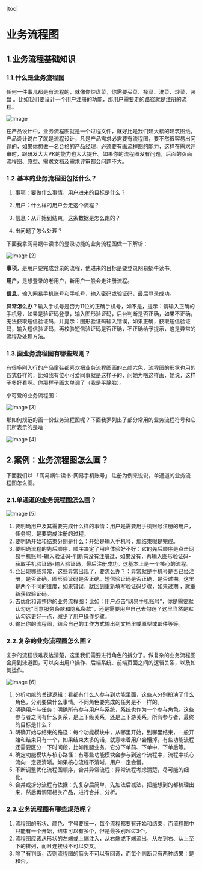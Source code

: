 [toc]



# 业务流程图

## 1.业务流程基础知识
### 1.1.什么是业务流程图
任何一件事儿都是有流程的，就像你炒盘菜，你需要买菜、择菜、洗菜、炒菜、装盘 。比如我们要设计一个用户注册的功能，那用户需要走的路径就是注册的流程。

![Image](https://homan-blog.oss-cn-beijing.aliyuncs.com/study-demo/project-design/20210505215302.png)

在产品设计中，业务流程图就是一个过程文件，就好比是我们建大楼的建筑图纸，产品设计说白了就是流程设计，凡是产品需求必需要有流程图，要不然很容易出问题的，如果你想做一名合格的产品经理，必须要有画流程图的能力，这样在需求评审时，跟研发大大PK的能力也大大提升。如果你的流程图没有问题，后面的页面流程图、原型、需求文档及需求评审都会问题不大。

### 1.2.基本的业务流程图包括什么？
1. 事项：要做什么事情，用户进来的目标是什么？

2. 用户：什么样的用户会走这个流程？

3. 信息：从开始到结束，这条数据是怎么跑的？

4. 出问题了怎么处理？

  下面我拿网易蜗牛读书的登录功能的业务流程图做一下解析：

  ![Image [2]](https://homan-blog.oss-cn-beijing.aliyuncs.com/study-demo/project-design/20210505215315.png)

  **事项**，是用户要完成登录的流程，他进来的目标是要登录网易蜗牛读书。

  **用户**，是想登录的老用户，新用户一般会走注册流程。

  **信息**，输入网易手机账号和手机号，输入密码或验证码，最后登录成功。

  **异常怎么办**？输入手机号是否为11位的正确手机号，如不是，提示：请输入正确的手机号，如果是验证码登录，输入图形验证码，后台判断是否正确，如果不正确，无法获取短信验证码，并提示：图形验证码输入错误，如果正确，获取短信验证码，输入短信验证码，再校验短信验证码是否正确，不正确给予提示，这是异常的流程及处理方法。
### 1.3.画业务流程图有哪些规则？
有很多刚入行的产品童鞋都喜欢把业务流程图画的五颜六色，流程图的形状也用的各式各样的，比如我有位小可爱同事就是这样子的，问她为啥这样画，她说，这样子多好看啊。你那样子画太单调了（我是平静脸）。

小可爱的业务流程图：

![Image [3]](https://homan-blog.oss-cn-beijing.aliyuncs.com/study-demo/project-design/20210505215332.png)

那如何规范的画一份业务流程图呢？下面我罗列出了部分常用的业务流程符号和它们所表示的是啥：

![Image [4]](https://homan-blog.oss-cn-beijing.aliyuncs.com/study-demo/project-design/20210505215337.png)

## 2.案例：业务流程图怎么画？
下面我们以 「网易蜗牛读书-网易手机账号」 注册为例来说说，单通道的业务流程图怎么画。
### 2.1.单通道的业务流程图怎么画？
![Image [5]](https://homan-blog.oss-cn-beijing.aliyuncs.com/study-demo/project-design/20210505215347.png)

1. 要明确用户及其需要完成什么样的事情：用户是需要用手机账号注册的用户，任务呢，是要完成注册的过程。
2. 要明确开始和结束分别是什么：开始是输入手机号，那结束呢是完成。
3. 要明确流程的先后顺序，顺序决定了用户体验好不好：它的先后顺序是点击网易手机账号-输入验证码-判断有没有注册过，如果没有，再输入图形验证码-获取手机验证码-输入验证码，最后注册成功。这基本上是一个核心的流程。
4. 会出现哪些异常，这些异常出现了，要怎么办？：异常就是手机号是否已经注册，是否正确。图形验证码是否正确。短信验证码是否正确，是否过期。这里是两个不同的维度，如果错误，就回到重新填写验证码步骤，如果过期 ，就重新获取验证码。
5. 去优化和调整你的业务流程图：比如：用户点击“网易手机账号”，你是需要默认勾选“同意服务条款和隐私条款”，还是需要用户自己去勾选？这里当然是默认勾选更好一点，减少了用户操作步骤。
6. 输出你的流程图，结合自己的工作方式输出到文档里或原型或邮件等等。
### 2.2.复杂的业务流程图怎么画？
复杂的流程很难表达清楚，这里我们需要进行角色的拆分了。做复杂的业务流程图会用到泳道图，可以突出用户操作、后端系统、前端页面之间的逻辑关系，以及如何运作。

![Image [6]](https://homan-blog.oss-cn-beijing.aliyuncs.com/study-demo/project-design/20210505215356.png)

1. 分析功能的关键逻辑：看都有什么人参与到功能里面，这些人分别扮演了什么角色，分别要做什么事情。不同角色要完成的任务是不一样的。
2. 明确用户与任务：明确所有参与用户与系统，系统也作为一个参与角色。这些参与者之间有什么关系，是上下级关系，还是上下游关系。所有参与者，最终的目标是什么？
3. 明确开始与结束的路径：每个功能模块中，从哪里开始，到哪里结束，一般开始和结束只有一个，如果结束太多的话，就意味着用户会懵掉。有些功能流程还需要区分一下时间段，比如跑腿业务，它分下单前、下单中、下单后等。
4. 确定功能模块与核心路径：有哪些功能模块会参与到这个流程中，流程中核心流向一定要清晰。如果核心流程不清晰，用户一定会懵。
5. 不断调整优化流程图顺序，合并异常流程：异常流程考虑清楚，尽可能的细化。
6. 合并或拆分流程有依据：先复杂后简单，先加法后减法，把能想到的都梳理出来，然后再调研相关产品，进行合并、分析。
### 2.3.业务流程图有哪些规范呢？
1. 流程图的形状、颜色、字号要统一，每个流程都要有开始和结束，而流程图中只能有一个开始，结束可以有多个，但是最多别超过3个。
2. 流程图应该从形状的左端或上端注入，从右端或下端流出，从左到右、从上至下的排列，而且连接线不可以交叉。
3. 除了有判断，否则流程图的箭头不可以有回调，而每个判断只有两种结果：是和否。